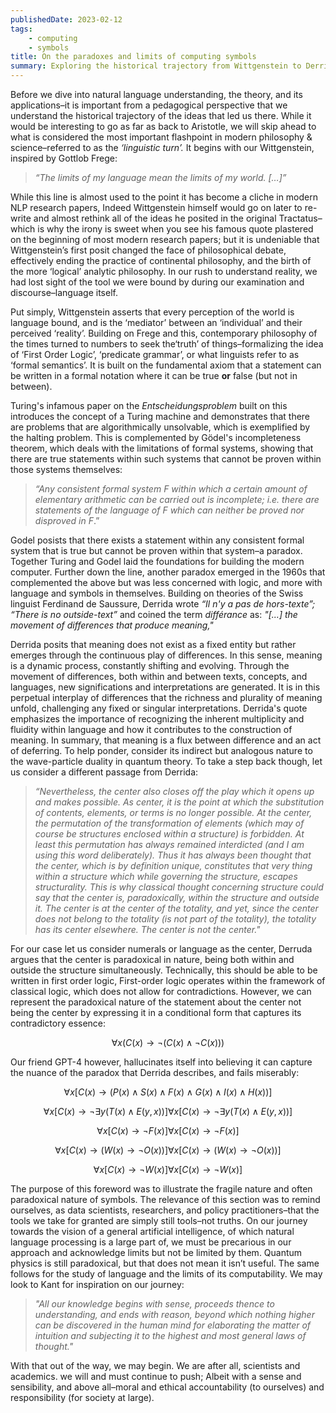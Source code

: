 ```yaml
---
publishedDate: 2023-02-12
tags: 
    - computing 
    - symbols
title: On the paradoxes and limits of computing symbols
summary: Exploring the historical trajectory from Wittgenstein to Derrida, highlighting the paradoxical nature of symbols and emphasizing the need for cautious exploration in the pursuit of artificial intelligence and natural language processing.
---
```


Before we dive into natural language understanding, the theory, and its applications–it is important from a pedagogical perspective that we understand the historical trajectory of the ideas that led us there. While it would be interesting to go as far as back to Aristotle, we will skip ahead to what is considered the most important flashpoint in modern philosophy & science–referred to as the *‘linguistic turn’.* It begins with our Wittgenstein, inspired by Gottlob Frege:

> *“The limits of my language mean the limits of my world. […]”*
> 

While this line is almost used to the point it has become a cliche in modern NLP research papers, Indeed Wittgenstein himself would go on later to re-write and almost rethink all of the ideas he posited in the original Tractatus–which is why the irony is sweet when you see his famous quote plastered on the beginning of most modern research papers; but it is undeniable that Wittgenstein’s first posit changed the face of philosophical debate, effectively ending the practice of continental philosophy, and the birth of the more ‘logical’ analytic philosophy. In our rush to understand reality, we had lost sight of the tool we were bound by during our examination and discourse–language itself.

Put simply, Wittgenstein asserts that every perception of the world is language bound, and is the ‘mediator’ between an ‘individual’ and their perceived ‘reality’. Building on Frege and this, contemporary philosophy of the times turned to numbers to seek the‘truth’ of things–formalizing the idea of ‘First Order Logic’, ‘predicate grammar’, or what linguists refer to as ‘formal semantics’. It is built on the fundamental axiom that a statement can be written in a formal notation where it can be true **or** false (but not in between).

Turing's infamous paper on the *Entscheidungsproblem* built on this introduces the concept of a Turing machine and demonstrates that there are problems that are algorithmically unsolvable, which is exemplified by the halting problem. This is complemented by Gödel's incompleteness theorem, which deals with the limitations of formal systems, showing that there are true statements within such systems that cannot be proven within those systems themselves:

> *“Any consistent formal system F within which a certain amount of elementary arithmetic can be carried out is incomplete; i.e. there are statements of the language of F which can neither be proved nor disproved in F*.”
> 

Godel posists that there exists a statement within any consistent formal system that is true but cannot be proven within that system–a paradox. Together Turing and Godel laid the foundations for building the modern computer. Further down the line, another paradox emerged in the 1960s that complemented the above but was less concerned with logic, and more with language and symbols in themselves. Building on theories of the Swiss linguist Ferdinand de Saussure, Derrida wrote *“Il n'y a pas de hors-texte”; “There is no outside-text”* and coined the term *différance* as: *"[...] the movement of differences that produce meaning,"*

Derrida posits that meaning does not exist as a fixed entity but rather emerges through the continuous play of differences. In this sense, meaning is a dynamic process, constantly shifting and evolving. Through the movement of differences, both within and between texts, concepts, and languages, new significations and interpretations are generated. It is in this perpetual interplay of differences that the richness and plurality of meaning unfold, challenging any fixed or singular interpretations. Derrida's quote emphasizes the importance of recognizing the inherent multiplicity and fluidity within language and how it contributes to the construction of meaning. In summary, that meaning is a flux between difference and an act of deferring. To help ponder, consider its indirect but analogous nature to the wave-particle duality in quantum theory. To take a step back though, let us consider a different passage from Derrida:

> *“Nevertheless, the center also closes off the play which it opens up and makes possible. As center, it is the point at which the substitution of contents, elements, or terms is no longer possible. At the center, the permutation of the transformation of elements (which may of course be structures enclosed within a structure) is forbidden. At least this permutation has always remained interdicted (and I am using this word deliberately). Thus it has always been thought that the center, which is by definition unique, constitutes that very thing within a structure which while governing the structure, escapes structurality. This is why classical thought concerning structure could say that the center is, paradoxically, within the structure and outside it. The center is at the center of the totality, and yet, since the center does not belong to the totality (is not part of the totality), the totality has its center elsewhere. The center is not the center."*
> 

For our case let us consider numerals or language as the center, Derruda argues that the center is paradoxical in nature, being both within and outside the structure simultaneously. Technically, this should be able to be written in first order logic, First-order logic operates within the framework of classical logic, which does not allow for contradictions. However, we can represent the paradoxical nature of the statement about the center not being the center by expressing it in a conditional form that captures its contradictory essence:

$$
\forall x (C(x) \to \lnot(C(x) \land \lnot C(x)))
$$

Our friend GPT-4 however, hallucinates itself into believing it can capture the nuance of the paradox that Derrida describes, and fails miserably:

$$
∀x[C(x)→(P(x)∧S(x)∧F(x)∧G(x)∧I(x)∧H(x))]
$$

$$
∀x[C(x)→¬∃y(T(x)∧E(y,x))]∀x[C(x)→¬∃y(T(x)∧E(y,x))]
$$

$$
∀x[C(x)→¬F(x)]∀x[C(x)→¬F(x)]
$$

$$
∀x[C(x)→(W(x)→¬O(x))]∀x[C(x)→(W(x)→¬O(x))]
$$

$$
∀x[C(x)→¬W(x)]∀x[C(x)→¬W(x)]
$$

The purpose of this foreword was to illustrate the fragile nature and often paradoxical nature of symbols. The relevance of this section was to remind ourselves, as data scientists, researchers, and policy practitioners–that the tools we take for granted are simply still tools–not truths. On our journey towards the vision of a general artificial intelligence, of which natural language processing is a large part of, we must be precarious in our approach and acknowledge limits but not be limited by them. Quantum physics is still paradoxical, but that does not mean it isn’t useful. The same follows for the study of language and the limits of its computability. We may look to Kant for inspiration on our journey:

> *"All our knowledge begins with sense, proceeds thence to understanding, and ends with reason, beyond which nothing higher can be discovered in the human mind for elaborating the matter of intuition and subjecting it to the highest and most general laws of thought."*
> 

With that out of the way, we may begin. We are after all, scientists and academics. we will and must continue to push; Albeit with a sense and sensibility, and above all–moral and ethical accountability (to ourselves) and responsibility (for society at large).
